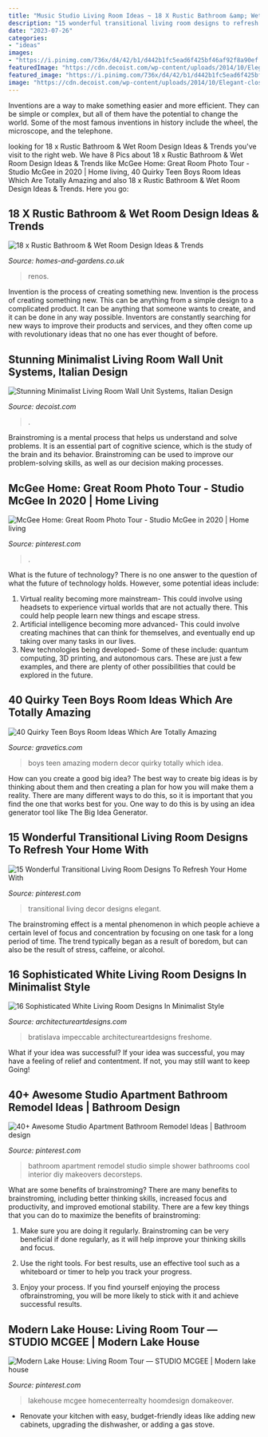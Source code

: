 ```yaml
---
title: "Music Studio Living Room Ideas ~ 18 X Rustic Bathroom &amp; Wet Room Design Ideas &amp; Trends"
description: "15 wonderful transitional living room designs to refresh your home with"
date: "2023-07-26"
categories:
- "ideas"
images:
- "https://i.pinimg.com/736x/d4/42/b1/d442b1fc5ead6f425bf46af92f8a90ef.jpg"
featuredImage: "https://cdn.decoist.com/wp-content/uploads/2014/10/Elegant-closed-shelves-of-the-Ubiqua-Wall-System.jpg"
featured_image: "https://i.pinimg.com/736x/d4/42/b1/d442b1fc5ead6f425bf46af92f8a90ef.jpg"
image: "https://cdn.decoist.com/wp-content/uploads/2014/10/Elegant-closed-shelves-of-the-Ubiqua-Wall-System.jpg"
---
```



Inventions are a way to make something easier and more efficient. They can be simple or complex, but all of them have the potential to change the world. Some of the most famous inventions in history include the wheel, the microscope, and the telephone.

	

		
looking for 18 x Rustic Bathroom &amp; Wet Room Design Ideas &amp; Trends you've visit to the right web. We have 8 Pics about 18 x Rustic Bathroom &amp; Wet Room Design Ideas &amp; Trends like McGee Home: Great Room Photo Tour - Studio McGee in 2020 | Home living, 40 Quirky Teen Boys Room Ideas Which Are Totally Amazing and also 18 x Rustic Bathroom &amp; Wet Room Design Ideas &amp; Trends. Here you go:
		
    
## 18 X Rustic Bathroom &amp; Wet Room Design Ideas &amp; Trends

<img loading=lazy src="http://homes-and-gardens.co.uk/wp-content/uploads/2021/05/rustic-bathroom-trends-15.jpg" onerror="this.onerror=null;this.src='https://tse4.mm.bing.net/th?id=OIP.nomj3QCY-5O0q7ysnwqI4gHaLu&amp;pid=15.1';" alt="18 x Rustic Bathroom &amp; Wet Room Design Ideas &amp; Trends">

_Source: homes-and-gardens.co.uk_

>renos. 

	

Invention is the process of creating something new.
Invention is the process of creating something new. This can be anything from a simple design to a complicated product. It can be anything that someone wants to create, and it can be done in any way possible. Inventors are constantly searching for new ways to improve their products and services, and they often come up with revolutionary ideas that no one has ever thought of before.

    
## Stunning Minimalist Living Room Wall Unit Systems, Italian Design

<img loading=lazy src="https://cdn.decoist.com/wp-content/uploads/2014/10/Elegant-closed-shelves-of-the-Ubiqua-Wall-System.jpg" onerror="this.onerror=null;this.src='https://tse1.mm.bing.net/th?id=OIP.KT2Jyx9NHVryl76Dk9DHlAHaLH&amp;pid=15.1';" alt="Stunning Minimalist Living Room Wall Unit Systems, Italian Design">

_Source: decoist.com_

>. 

	

Brainstroming is a mental process that helps us understand and solve problems. It is an essential part of cognitive science, which is the study of the brain and its behavior. Brainstroming can be used to improve our problem-solving skills, as well as our decision making processes.

    
## McGee Home: Great Room Photo Tour - Studio McGee In 2020 | Home Living

<img loading=lazy src="https://i.pinimg.com/736x/03/71/99/037199d32930c33e105ed854c99289c5.jpg" onerror="this.onerror=null;this.src='https://tse3.mm.bing.net/th?id=OIP.ciuj5bE2722X8-gewyhMSQHaLF&amp;pid=15.1';" alt="McGee Home: Great Room Photo Tour - Studio McGee in 2020 | Home living">

_Source: pinterest.com_

>. 

	

What is the future of technology?
There is no one answer to the question of what the future of technology holds. However, some potential ideas include: 

1. Virtual reality becoming more mainstream- This could involve using headsets to experience virtual worlds that are not actually there. This could help people learn new things and escape stress. 
2. Artificial intelligence becoming more advanced- This could involve creating machines that can think for themselves, and eventually end up taking over many tasks in our lives. 
3. New technologies being developed- Some of these include: quantum computing, 3D printing, and autonomous cars. These are just a few examples, and there are plenty of other possibilities that could be explored in the future.

    
## 40 Quirky Teen Boys Room Ideas Which Are Totally Amazing

<img loading=lazy src="https://www.gravetics.com/wp-content/uploads/2017/06/Modern-Room-Decor-Idea.jpg" onerror="this.onerror=null;this.src='https://tse1.mm.bing.net/th?id=OIP.yDBP20Ouolsrns_n4IY1NgHaLI&amp;pid=15.1';" alt="40 Quirky Teen Boys Room Ideas Which Are Totally Amazing">

_Source: gravetics.com_

>boys teen amazing modern decor quirky totally which idea. 

	

How can you create a good big idea?
The best way to create big ideas is by thinking about them and then creating a plan for how you will make them a reality. There are many different ways to do this, so it is important that you find the one that works best for you. One way to do this is by using an idea generator tool like The Big Idea Generator.

    
## 15 Wonderful Transitional Living Room Designs To Refresh Your Home With

<img loading=lazy src="https://i.pinimg.com/736x/7e/79/23/7e7923cc7766306461c9d23ce1de5273--transitional-living-room-ideas-transitional-design.jpg" onerror="this.onerror=null;this.src='https://tse2.mm.bing.net/th?id=OIP.dh9eww1avljfTeDMwlK1GAHaJ4&amp;pid=15.1';" alt="15 Wonderful Transitional Living Room Designs To Refresh Your Home With">

_Source: pinterest.com_

>transitional living decor designs elegant. 

	

The brainstroming effect is a mental phenomenon in which people achieve a certain level of focus and concentration by focusing on one task for a long period of time. The trend typically began as a result of boredom, but can also be the result of stress, caffeine, or alcohol.

    
## 16 Sophisticated White Living Room Designs In Minimalist Style

<img loading=lazy src="https://www.architectureartdesigns.com/wp-content/uploads/2016/02/5-49-1024x617.jpg" onerror="this.onerror=null;this.src='https://tse2.mm.bing.net/th?id=OIP.BCVQWT3YVDogkztVJqiiUwHaEd&amp;pid=15.1';" alt="16 Sophisticated White Living Room Designs In Minimalist Style">

_Source: architectureartdesigns.com_

>bratislava impeccable architectureartdesigns freshome. 

	

What if your idea was successful?
If your idea was successful, you may have a feeling of relief and contentment. If not, you may still want to keep Going!

    
## 40+ Awesome Studio Apartment Bathroom Remodel Ideas | Bathroom Design

<img loading=lazy src="https://i.pinimg.com/736x/86/87/b5/8687b5ce387187a8be4d2b5b3752597d.jpg" onerror="this.onerror=null;this.src='https://tse3.mm.bing.net/th?id=OIP.dFUybu87GVi3ZpQRFTAT5QHaLI&amp;pid=15.1';" alt="40+ Awesome Studio Apartment Bathroom Remodel Ideas | Bathroom design">

_Source: pinterest.com_

>bathroom apartment remodel studio simple shower bathrooms cool interior diy makeovers decorsteps. 

	

What are some benefits of brainstroming?
There are many benefits to brainstroming, including better thinking skills, increased focus and productivity, and improved emotional stability. There are a few key things that you can do to maximize the benefits of brainstroming:
1. Make sure you are doing it regularly. Brainstroming can be very beneficial if done regularly, as it will help improve your thinking skills and focus.

2. Use the right tools. For best results, use an effective tool such as a whiteboard or timer to help you track your progress.

3. Enjoy your process. If you find yourself enjoying the process ofbrainstroming, you will be more likely to stick with it and achieve successful results.

    
## Modern Lake House: Living Room Tour — STUDIO MCGEE | Modern Lake House

<img loading=lazy src="https://i.pinimg.com/736x/d4/42/b1/d442b1fc5ead6f425bf46af92f8a90ef.jpg" onerror="this.onerror=null;this.src='https://tse3.mm.bing.net/th?id=OIP.NP4g9Zdlsy8cye-z812JLAHaLF&amp;pid=15.1';" alt="Modern Lake House: Living Room Tour — STUDIO MCGEE | Modern lake house">

_Source: pinterest.com_

>lakehouse mcgee homecenterrealty hoomdesign domakeover. 

	

- Renovate your kitchen with easy, budget-friendly ideas like adding new cabinets, upgrading the dishwasher, or adding a gas stove.

